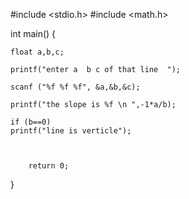 #include <stdio.h>
#include <math.h>

int main()
{     
    
    float a,b,c;
    
    printf("enter a  b c of that line  ");
    
    scanf ("%f %f %f", &a,&b,&c);
    
    printf("the slope is %f \n ",-1*a/b);
    
    if (b==0)
    printf("line is verticle");
    
    
    
        return 0;
}        
    


